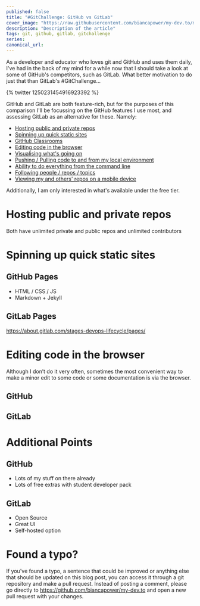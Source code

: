 ```yaml
---
published: false
title: "#GitChallenge: GitHub vs GitLab"
cover_image: "https://raw.githubusercontent.com/biancapower/my-dev.to/master/blog-posts/NAME-OF-YOUR-BLOG-POST/assets/cover.png"
description: "Description of the article"
tags: git, github, gitlab, gitchallenge
series:
canonical_url:
---
```


As a developer and educator who loves git and GitHub and uses them daily, I've had in the back of my mind for a while now that I should take a look at some of GitHub's competitors, such as GitLab. What better motivation to do just that than GitLab's #GitChallenge...

{% twitter 1250231454916923392 %}

GitHub and GitLab are both feature-rich, but for the purposes of this comparison I'll be focussing on the GitHub features I use most, and assessing GitLab as an alternative for these. Namely:

- [Hosting public and private repos](#hosting)
- [Spinning up quick static sites](#static-sites)
- [GitHub Classrooms](#)
- [Editing code in the browser](#)
- [Visualising what's going on](#)
- [Pushing / Pulling code to and from my local environment](#)
- [Ability to do everything from the command line](#)
- [Following people / repos / topics](#)
- [Viewing my and others' repos on a mobile device](#)

Additionally, I am only interested in what's available under the free tier.

# Hosting public and private repos <a name="hosting"></a>

Both have unlimited private and public repos and unlimited contributors

# Spinning up quick static sites <a name="static-sites"></a>

## GitHub Pages

- HTML / CSS / JS
- Markdown + Jekyll

## GitLab Pages

https://about.gitlab.com/stages-devops-lifecycle/pages/

# Editing code in the browser

Although I don’t do it very often, sometimes the most convenient way to make a minor edit to some code or some documentation is via the browser.

## GitHub

## GitLab


# Additional Points

## GitHub

- Lots of my stuff on there already
- Lots of free extras with student developer pack

## GitLab

- Open Source
- Great UI
- Self-hosted option

# Found a typo?

If you've found a typo, a sentence that could be improved or anything else that should be updated on this blog post, you can access it through a git repository and make a pull request. Instead of posting a comment, please go directly to https://github.com/biancapower/my-dev.to and open a new pull request with your changes.
